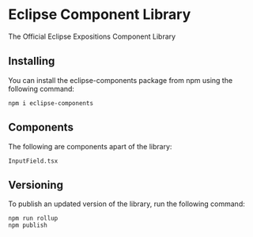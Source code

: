 # Eclipse Component Library

The Official Eclipse Expositions Component Library

## Installing

You can install the eclipse-components package from npm using the following command:

```
npm i eclipse-components
```

## Components

The following are components apart of the library:

```
InputField.tsx
```

## Versioning

To publish an updated version of the library, run the following command:

```
npm run rollup
npm publish
```

